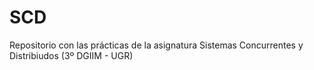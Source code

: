# SCD
Repositorio con las prácticas de la asignatura Sistemas Concurrentes y Distribiudos (3º DGIIM - UGR)
